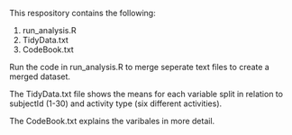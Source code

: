 This respository contains the following:

1. run_analysis.R
2. TidyData.txt
3. CodeBook.txt

Run the code in run_analysis.R to merge seperate text files to create a merged dataset.

The TidyData.txt file shows the means for each variable split in relation to subjectId (1-30) and activity type (six different activities).

The CodeBook.txt explains the varibales in more detail. 